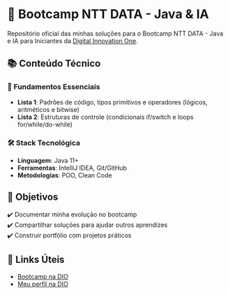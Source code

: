 # 🚀 Bootcamp NTT DATA - Java & IA

Repositório oficial das minhas soluções para o Bootcamp NTT DATA - Java e IA para Iniciantes da [Digital Innovation One](https://www.dio.me/bootcamp/ntt-data-java-e-ia-para-iniciantes).

## 📚 Conteúdo Técnico

### 🧠 Fundamentos Essenciais
- **Lista 1**: Padrões de código, tipos primitivos e operadores (lógicos, aritméticos e bitwise)
- **Lista 2**: Estruturas de controle (condicionais if/switch e loops for/while/do-while)

### 🛠️ Stack Tecnológica
- **Linguagem**: Java 11+
- **Ferramentas**: IntelliJ IDEA, Git/GitHub
- **Metodologias**: POO, Clean Code

## 🎯 Objetivos
✔️ Documentar minha evolução no bootcamp  
✔️ Compartilhar soluções para ajudar outros aprendizes  
✔️ Construir portfólio com projetos práticos  

## 🔗 Links Úteis
- [Bootcamp na DIO](https://www.dio.me/bootcamp/ntt-data-java-e-ia-para-iniciantes)
- [Meu perfil na DIO](https://www.dio.me/users/vinigusto_souza)
